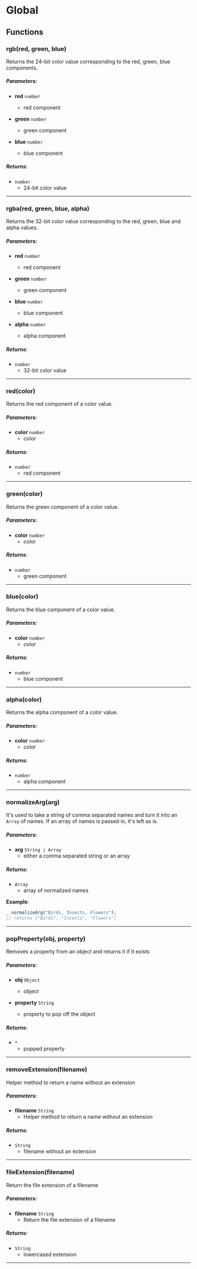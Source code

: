 # Global






## Functions

### rgb(red, green, blue) 

Returns the 24-bit color value corresponding to the red, green, blue
components.

##### Parameters:

* **red** `number`
  * red component

* **green** `number`
  * green component

* **blue** `number`
  * blue component

##### Returns: 
* `number`
  * 24-bit color value


* * *

### rgba(red, green, blue, alpha) 

Returns the 32-bit color value corresponding to the red, green, blue and
alpha values.

##### Parameters:

* **red** `number`
  * red component

* **green** `number`
  * green component

* **blue** `number`
  * blue component

* **alpha** `number`
  * alpha component

##### Returns: 
* `number`
  * 32-bit color value


* * *

### red(color) 

Returns the red component of a color value.

##### Parameters:

* **color** `number`
  * color

##### Returns: 
* `number`
  * red component


* * *

### green(color) 

Returns the green component of a color value.

##### Parameters:

* **color** `number`
  * color

##### Returns: 
* `number`
  * green component


* * *

### blue(color) 

Returns the blue component of a color value.

##### Parameters:

* **color** `number`
  * color

##### Returns: 
* `number`
  * blue component


* * *

### alpha(color) 

Returns the alpha component of a color value.

##### Parameters:

* **color** `number`
  * color

##### Returns: 
* `number`
  * alpha component


* * *

### normalizeArg(arg) 

It's used to take a string of comma separated names and turn it into an
`Array` of names. If an array of names is passed in, it's left as is.

##### Parameters:

* **arg** `String | Array`
  * either a comma separated string or an array

##### Returns: 
* `Array`
  * array of normalized names

**Example**:
```js
_.normalizeArg("Birds, Insects, Flowers");
// returns ["Birds", "Insects", "Flowers"]
```


* * *

### popProperty(obj, property) 

Removes a property from an object and returns it if it exists

##### Parameters:

* **obj** `Object`
  * object

* **property** `String`
  * property to pop off the object

##### Returns: 
* `*`
  * popped property


* * *

### removeExtension(filename) 

Helper method to return a name without an extension

##### Parameters:

* **filename** `String`
  * Helper method to return a name without an extension

##### Returns: 
* `String`
  * filename without an extension


* * *

### fileExtension(filename) 

Return the file extension of a filename

##### Parameters:

* **filename** `String`
  * Return the file extension of a filename

##### Returns: 
* `String`
  * lowercased extension


* * *












